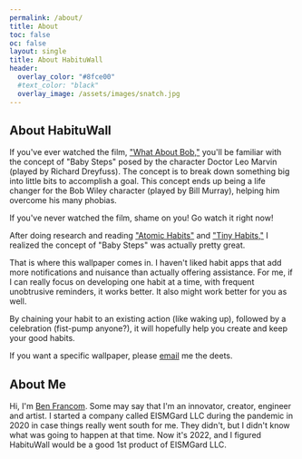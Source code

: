 ```yaml
---
permalink: /about/
title: About
toc: false
oc: false
layout: single
title: About HabituWall
header:
  overlay_color: "#8fce00"
  #text_color: "black"
  overlay_image: /assets/images/snatch.jpg
---
```


## About HabituWall
If you've ever watched the film, ["What About Bob,"](https://www.imdb.com/title/tt0103241/) you'll be familiar with the concept of "Baby Steps" posed by the character Doctor Leo Marvin (played by Richard Dreyfuss).  The concept is to break down something big into little bits to accomplish a goal. This concept ends up being a life changer for the Bob Wiley character (played by Bill Murray), helping him overcome his many phobias.

If you've never watched the film, shame on you! Go watch it right now!

After doing research and reading ["Atomic Habits"](https://jamesclear.com/atomic-habits) and ["Tiny Habits,"](https://tinyhabits.com/book/) I realized the concept of "Baby Steps" was actually pretty great. 

That is where this wallpaper comes in. I haven't liked habit apps that add more notifications and nuisance than actually offering assistance. For me, if I can really focus on developing one habit at a time, with frequent unobtrusive reminders, it works better. It also might work better for you as well.

By chaining your habit to an existing action (like waking up), followed by a celebration (fist-pump anyone?), it will hopefully help you create and keep your good habits. 

If you want a specific wallpaper, please [email](mailto:ben@habituwall.com) me the deets. 

## About Me	

Hi, I'm [Ben Francom](https://benfran.com). Some may say that I'm an innovator, creator, engineer and artist. I started a company called EISMGard LLC during the pandemic in 2020 in case things really went south for me. They didn't, but I didn't know what was going to happen at that time. Now it's 2022, and I figured HabituWall would be a good 1st product of EISMGard LLC.

